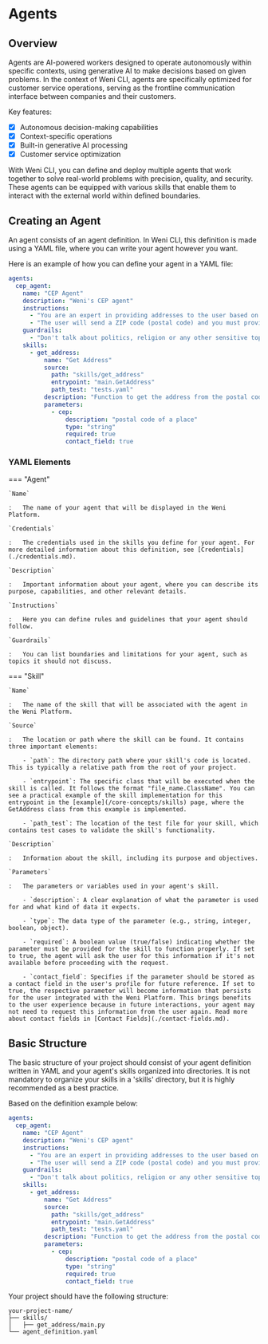 # Agents

## Overview

Agents are AI-powered workers designed to operate autonomously within specific contexts, using generative AI to make decisions based on given problems. In the context of Weni CLI, agents are specifically optimized for customer service operations, serving as the frontline communication interface between companies and their customers.

Key features:

- [x] Autonomous decision-making capabilities
- [x] Context-specific operations
- [x] Built-in generative AI processing
- [x] Customer service optimization

With Weni CLI, you can define and deploy multiple agents that work together to solve real-world problems with precision, quality, and security. These agents can be equipped with various skills that enable them to interact with the external world within defined boundaries.

## Creating an Agent

An agent consists of an agent definition. In Weni CLI, this definition is made using a YAML file, where you can write your agent however you want.

Here is an example of how you can define your agent in a YAML file:

``` yaml title="agent_definition.yaml"
agents:
  cep_agent:
    name: "CEP Agent"
    description: "Weni's CEP agent"
    instructions:
      - "You are an expert in providing addresses to the user based on a postal code provided by the user"
      - "The user will send a ZIP code (postal code) and you must provide the address corresponding to this code."
    guardrails:
      - "Don't talk about politics, religion or any other sensitive topic. Keep it neutral."
    skills:
      - get_address:
          name: "Get Address"
          source: 
            path: "skills/get_address"
            entrypoint: "main.GetAddress"
            path_test: "tests.yaml"
          description: "Function to get the address from the postal code"
          parameters:
            - cep:
                description: "postal code of a place"
                type: "string"
                required: true
                contact_field: true
```

### YAML Elements

=== "Agent"

    `Name`

    :   The name of your agent that will be displayed in the Weni Platform.

    `Credentials`

    :   The credentials used in the skills you define for your agent. For more detailed information about this definition, see [Credentials](./credentials.md).

    `Description`

    :   Important information about your agent, where you can describe its purpose, capabilities, and other relevant details.

    `Instructions`

    :   Here you can define rules and guidelines that your agent should follow.

    `Guardrails`

    :   You can list boundaries and limitations for your agent, such as topics it should not discuss.

=== "Skill"

    `Name`

    :   The name of the skill that will be associated with the agent in the Weni Platform.

    `Source`

    :   The location or path where the skill can be found. It contains three important elements:
        
        - `path`: The directory path where your skill's code is located. This is typically a relative path from the root of your project.
        
        - `entrypoint`: The specific class that will be executed when the skill is called. It follows the format "file_name.ClassName". You can see a practical example of the skill implementation for this entrypoint in the [example](/core-concepts/skills) page, where the GetAddress class from this example is implemented.
        
        - `path_test`: The location of the test file for your skill, which contains test cases to validate the skill's functionality.

    `Description`

    :   Information about the skill, including its purpose and objectives.

    `Parameters`

    :   The parameters or variables used in your agent's skill.
        
        - `description`: A clear explanation of what the parameter is used for and what kind of data it expects.
        
        - `type`: The data type of the parameter (e.g., string, integer, boolean, object).
        
        - `required`: A boolean value (true/false) indicating whether the parameter must be provided for the skill to function properly. If set to true, the agent will ask the user for this information if it's not available before proceeding with the request.
        
        - `contact_field`: Specifies if the parameter should be stored as a contact field in the user's profile for future reference. If set to true, the respective parameter will become information that persists for the user integrated with the Weni Platform. This brings benefits to the user experience because in future interactions, your agent may not need to request this information from the user again. Read more about contact fields in [Contact Fields](./contact-fields.md).

## Basic Structure

The basic structure of your project should consist of your agent definition written in YAML and your agent's skills organized into directories. It is not mandatory to organize your skills in a 'skills' directory, but it is highly recommended as a best practice.

Based on the definition example below:

``` yaml title="agent_definition.yaml"
agents:
  cep_agent:
    name: "CEP Agent"
    description: "Weni's CEP agent"
    instructions:
      - "You are an expert in providing addresses to the user based on a postal code provided by the user"
      - "The user will send a ZIP code (postal code) and you must provide the address corresponding to this code."
    guardrails:
      - "Don't talk about politics, religion or any other sensitive topic. Keep it neutral."
    skills:
      - get_address:
          name: "Get Address"
          source: 
            path: "skills/get_address"
            entrypoint: "main.GetAddress"
            path_test: "tests.yaml"
          description: "Function to get the address from the postal code"
          parameters:
            - cep:
                description: "postal code of a place"
                type: "string"
                required: true
                contact_field: true
```

Your project should have the following structure:
```
your-project-name/
├── skills/
│   ├── get_address/main.py
└── agent_definition.yaml
```